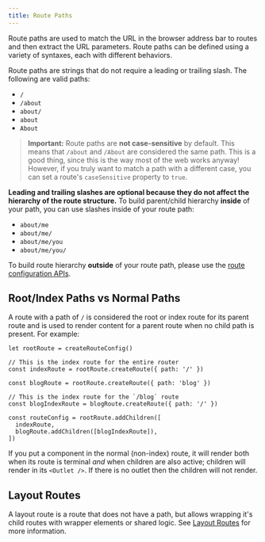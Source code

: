 ```yaml
---
title: Route Paths
---
```


Route paths are used to match the URL in the browser address bar to routes and then extract the URL parameters. Route paths can be defined using a variety of syntaxes, each with different behaviors.

Route paths are strings that do not require a leading or trailing slash. The following are valid paths:

- `/`
- `/about`
- `about/`
- `about`
- `About`

> **Important:** Route paths are **not case-sensitive** by default. This means that `/about` and `/About` are considered the same path. This is a good thing, since this is the way most of the web works anyway! However, if you truly want to match a path with a different case, you can set a route's `caseSensitive` property to `true`.

**Leading and trailing slashes are optional because they do not affect the hierarchy of the route structure.** To build parent/child hierarchy **inside** of your path, you can use slashes inside of your route path:

- `about/me`
- `about/me/`
- `about/me/you`
- `about/me/you/`

To build route hierarchy **outside** of your route path, please use the [route configuration APIs](./route-configs).

## Root/Index Paths vs Normal Paths

A route with a path of `/` is considered the root or index route for its parent route and is used to render content for a parent route when no child path is present. For example:

```tsx
let rootRoute = createRouteConfig()

// This is the index route for the entire router
const indexRoute = rootRoute.createRoute({ path: '/' })

const blogRoute = rootRoute.createRoute({ path: 'blog' })

// This is the index route for the `/blog` route
const blogIndexRoute = blogRoute.createRoute({ path: '/' })

const routeConfig = rootRoute.addChildren([
  indexRoute,
  blogRoute.addChildren([blogIndexRoute]),
])
```
If you put a component in the normal (non-index) route, it will render both when its route is terminal *and* when children are also active; children will render in its `<Outlet />`. If there is no outlet then the children will not render.

## Layout Routes

A layout route is a route that does not have a path, but allows wrapping it's child routes with wrapper elements or shared logic. See [Layout Routes](./layout-routes) for more information.

